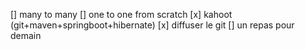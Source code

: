 [] many to many
[] one to one from scratch
[x] kahoot (git+maven+springboot+hibernate)
[x] diffuser le git
[] un repas pour demain
